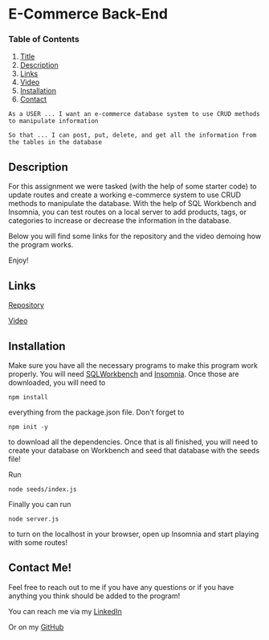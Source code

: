 <a name = "title"></a>

# E-Commerce Back-End

### Table of Contents
1. [Title](#title)
2. [Description](#description)
3. [Links](#links)
4. [Video](#video)
5. [Installation](#installation)
6. [Contact](#contact)

``` 
As a USER ... I want an e-commerce database system to use CRUD methods to manipulate information

So that ... I can post, put, delete, and get all the information from the tables in the database
```

<a name = "description"></a>

## Description

For this assignment we were tasked (with the help of some starter code) to update routes and create a working e-commerce system to use CRUD methods to manipulate the database. With the help of SQL Workbench and Insomnia, you can test routes on a local server to add products, tags, or categories to increase or decrease the information in the database. 

Below you will find some links for the repository and the video demoing how the program works. 

Enjoy!

<a name = "links"></a>

## Links

[Repository](https://github.com/joecliffordofficial/ecommerce-backend)

<a name = "video"></a>

[Video](https://joecliffordofficial.github.io/ecommerce-backend/)

<a name = "installation"></a>

## Installation

Make sure you have all the necessary programs to make this program work properly. You will need [SQLWorkbench]() and [Insomnia](). Once those are downloaded, you will need to 
```
npm install
``` 
everything from the package.json file. Don't forget to 
```
npm init -y
```
to download all the dependencies. Once that is all finished, you will need to create your database on Workbench and seed that database with the seeds file!

Run
```
node seeds/index.js
```

Finally you can run 
```
node server.js
```
to turn on the localhost in your browser, open up Insomnia and start playing with some routes!


<a name = "contact"></a>

## Contact Me!

Feel free to reach out to me if you have any questions or if you have anything you think should be added to the program!

You can reach me via my [LinkedIn](https://www.linkedin.com/in/joe-clifford/)

Or on my [GitHub](https://github.com/joecliffordofficial)
